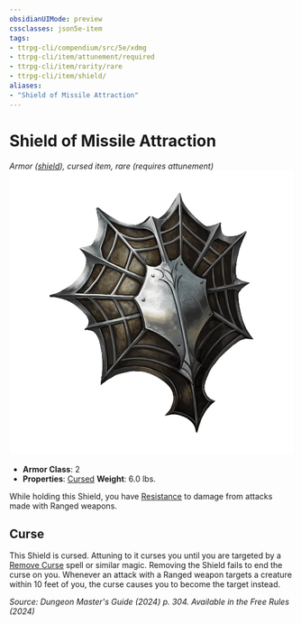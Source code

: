 ```yaml
---
obsidianUIMode: preview
cssclasses: json5e-item
tags:
- ttrpg-cli/compendium/src/5e/xdmg
- ttrpg-cli/item/attunement/required
- ttrpg-cli/item/rarity/rare
- ttrpg-cli/item/shield/
aliases: 
- "Shield of Missile Attraction"
---
```

# Shield of Missile Attraction
*Armor ([shield](3-Compendium/items/shield-xphb.md)), cursed item, rare (requires attunement)*  
![](3-Compendium/items/img/shield-of-missile-attraction.webp#right)

- **Armor Class**: 2
- **Properties**: [Cursed](3-Compendium/rules/item-properties.md#Cursed%20Items)
**Weight**: 6.0 lbs.

While holding this Shield, you have [Resistance](3-Compendium/rules/variant-rules/resistance-xphb.md) to damage from attacks made with Ranged weapons.

## Curse

This Shield is cursed. Attuning to it curses you until you are targeted by a [Remove Curse](3-Compendium/spells/remove-curse-xphb.md) spell or similar magic. Removing the Shield fails to end the curse on you. Whenever an attack with a Ranged weapon targets a creature within 10 feet of you, the curse causes you to become the target instead.

*Source: Dungeon Master's Guide (2024) p. 304. Available in the Free Rules (2024)*